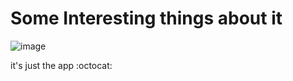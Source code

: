 # Some Interesting things about it
![image](https://github.com/user-attachments/assets/a7e926a7-da1c-44db-8d39-1221cfcb97bd)

it's just the app :octocat:
